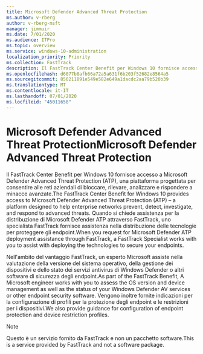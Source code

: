 ```yaml
---
title: Microsoft Defender Advanced Threat Protection
ms.author: v-rberg
author: v-rberg-msft
manager: jimmuir
ms.date: 7/01/2020
ms.audience: ITPro
ms.topic: overview
ms.service: windows-10-administration
localization_priority: Priority
ms.collection: FastTrack
description: Il FastTrack Center Benefit per Windows 10 fornisce accesso a Microsoft Defender Advanced Threat Protection (ATP), un nuovo servizio progettato per consentire alle reti aziendali di bloccare, rilevare, analizzare e rispondere a minacce avanzate.
ms.openlocfilehash: d6077b8afb66a72a5a631f6b203f52682e8564a5
ms.sourcegitcommit: 850211891e549e582e649a1dacdc2aa79b520b39
ms.translationtype: MT
ms.contentlocale: it-IT
ms.lasthandoff: 07/01/2020
ms.locfileid: "45011658"
---
```

# <a name="microsoft-defender-advanced-threat-protection"></a><span data-ttu-id="eb9d4-103">Microsoft Defender Advanced Threat Protection</span><span class="sxs-lookup"><span data-stu-id="eb9d4-103">Microsoft Defender Advanced Threat Protection</span></span>

<span data-ttu-id="eb9d4-104">Il FastTrack Center Benefit per Windows 10 fornisce accesso a Microsoft Defender Advanced Threat Protection (ATP), una piattaforma progettata per consentire alle reti aziendali di bloccare, rilevare, analizzare e rispondere a minacce avanzate.</span><span class="sxs-lookup"><span data-stu-id="eb9d4-104">The FastTrack Center Benefit for Windows 10 provides access to Microsoft Defender Advanced Threat Protection (ATP) – a platform designed to help enterprise networks prevent, detect, investigate, and respond to advanced threats.</span></span> <span data-ttu-id="eb9d4-105">Quando si chiede assistenza per la distribuzione di Microsoft Defender ATP attraverso FastTrack, uno specialista FastTrack fornisce assistenza nella distribuzione delle tecnologie per proteggere gli endpoint.</span><span class="sxs-lookup"><span data-stu-id="eb9d4-105">When you request for Microsoft Defender ATP deployment assistance through FastTrack, a FastTrack Specialist works with you to assist with deploying the technologies to secure your endpoints.</span></span>

<span data-ttu-id="eb9d4-106">Nell'ambito del vantaggio FastTrack, un esperto Microsoft assiste nella valutazione della versione del sistema operativo, della gestione dei dispositivi e dello stato dei servizi antivirus di Windows Defender o altri software di sicurezza degli endpoint.</span><span class="sxs-lookup"><span data-stu-id="eb9d4-106">As part of the FastTrack Benefit, A Microsoft engineer works with you to assess the OS version and device management as well as the status of your Windows Defender AV services or other endpoint security software.</span></span> <span data-ttu-id="eb9d4-107">Vengono inoltre fornite indicazioni per la configurazione di profili per la protezione degli endpoint e le restrizioni per i dispositivi.</span><span class="sxs-lookup"><span data-stu-id="eb9d4-107">We also provide guidance for configuration of endpoint protection and device restriction profiles.</span></span>  

> [!NOTE]
> <span data-ttu-id="eb9d4-108">Questo è un servizio fornito da FastTrack e non un pacchetto software.</span><span class="sxs-lookup"><span data-stu-id="eb9d4-108">This is a service provided by FastTrack and not a software package.</span></span> 

